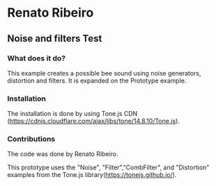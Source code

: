 # Renato Ribeiro

## Noise and filters Test

### What does it do?
This example creates a possible bee sound using noise generators, distortion and filters. It is expanded on the Prototype example.

### Installation
The installation is done by using Tone.js CDN (https://cdnjs.cloudflare.com/ajax/libs/tone/14.8.10/Tone.js).

### Contributions
The code was done by Renato Ribeiro.

This prototype uses the "Noise", "Filter","CombFilter", and "Distortion" examples from the Tone.js library(https://tonejs.github.io/).